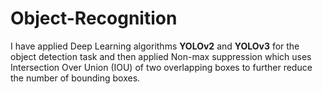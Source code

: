 # Object-Recognition
I have applied Deep Learning algorithms **YOLOv2** and **YOLOv3** for the object detection task and then applied Non-max suppression which uses
Intersection Over Union (IOU) of two overlapping boxes to further reduce the number of bounding boxes.
